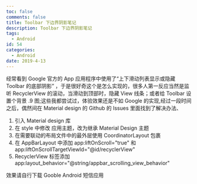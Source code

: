 ```yaml
---
toc: false
comments: false
title: Toolbar 下边界阴影笔记
description: Toolbar 下边界阴影笔记
tags:
  - Android
id: 54
categories:
  - Android
date: 2019-4-13
---
```



经常看到 Google 官方的 App 应用程序中使用了“上下滑动列表显示或隐藏 Toolbar 的底部阴影” ，于是很好奇这个是怎么实现的，很多人第一反应当然是监听 RecyclerView 的滚动，当滑动到顶部时，隐藏 View 线条；或者给 Toolbar 设置个背景 .9 图;这些我都尝试过，体验效果还是不如 Google 的实现,经过一段时间之后，偶然间在 Material design 的 Github 的 Issues 里面找到了解决办法、

1. 引入 Material design 库
2. 在 style 中修改 应用主题，改为继承 Material Design 主题
3. 在需要联动的布局文件中的最外层使用 CoordinatorLayout 包裹
4. 在 AppBarLayout 中添加 app:liftOnScroll="true"  和 app:liftOnScrollTargetViewId="@id/recyclerView"
5. RecyclerView 标签添加 app:layout_behavior="@string/appbar_scrolling_view_behavior"

效果请自行下载 Gooble Android 短信应用